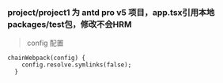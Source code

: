 ### project/project1 为 antd pro v5 项目，app.tsx引用本地 packages/test包，修改不会HRM

> config 配置

```
chainWebpack(config) {
    config.resolve.symlinks(false);
  }
```
